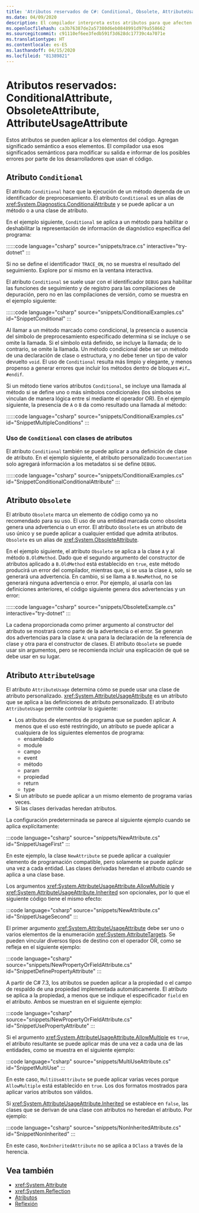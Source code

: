```yaml
---
title: 'Atributos reservados de C#: Conditional, Obsolete, AttributeUsage'
ms.date: 04/09/2020
description: El compilador interpreta estos atributos para que afecten al código generado por el compilador.
ms.openlocfilehash: ca3b76387de2a57380d6eb0848991d979a558662
ms.sourcegitcommit: c91110ef6ee3fedb591f3d628dc17739c4a7071e
ms.translationtype: HT
ms.contentlocale: es-ES
ms.lasthandoff: 04/15/2020
ms.locfileid: "81389821"
---
```

# <a name="reserved-attributes-conditionalattribute-obsoleteattribute-attributeusageattribute"></a>Atributos reservados: ConditionalAttribute, ObsoleteAttribute, AttributeUsageAttribute

Estos atributos se pueden aplicar a los elementos del código. Agregan significado semántico a esos elementos. El compilador usa esos significados semánticos para modificar su salida e informar de los posibles errores por parte de los desarrolladores que usan el código.

## <a name="conditional-attribute"></a>Atributo `Conditional`

El atributo `Conditional` hace que la ejecución de un método dependa de un identificador de preprocesamiento. El atributo `Conditional` es un alias de <xref:System.Diagnostics.ConditionalAttribute> y se puede aplicar a un método o a una clase de atributo.

En el ejemplo siguiente, `Conditional` se aplica a un método para habilitar o deshabilitar la representación de información de diagnóstico específica del programa:

::::::code language="csharp" source="snippets/trace.cs" interactive="try-dotnet" :::

Si no se define el identificador `TRACE_ON`, no se muestra el resultado del seguimiento. Explore por sí mismo en la ventana interactiva.

El atributo `Conditional` se suele usar con el identificador `DEBUG` para habilitar las funciones de seguimiento y de registro para las compilaciones de depuración, pero no en las compilaciones de versión, como se muestra en el ejemplo siguiente:

::::::code language="csharp" source="snippets/ConditionalExamples.cs" id="SnippetConditional" :::

Al llamar a un método marcado como condicional, la presencia o ausencia del símbolo de preprocesamiento especificado determina si se incluye o se omite la llamada. Si el símbolo está definido, se incluye la llamada; de lo contrario, se omite la llamada. Un método condicional debe ser un método de una declaración de clase o estructura, y no debe tener un tipo de valor devuelto `void`. El uso de `Conditional` resulta más limpio y elegante, y menos propenso a generar errores que incluir los métodos dentro de bloques `#if…#endif`.

Si un método tiene varios atributos `Conditional`, se incluye una llamada al método si se define uno o más símbolos condicionales (los símbolos se vinculan de manera lógica entre sí mediante el operador OR). En el ejemplo siguiente, la presencia de `A` o `B` da como resultado una llamada al método:

::::::code language="csharp" source="snippets/ConditionalExamples.cs" id="SnippetMultipleConditions" :::

### <a name="using-conditional-with-attribute-classes"></a>Uso de `Conditional` con clases de atributos

El atributo `Conditional` también se puede aplicar a una definición de clase de atributo. En el ejemplo siguiente, el atributo personalizado `Documentation` solo agregará información a los metadatos si se define `DEBUG`.

::::::code language="csharp" source="snippets/ConditionalExamples.cs" id="SnippetConditionalConditionalAttribute" :::

## <a name="obsolete-attribute"></a>Atributo `Obsolete`

El atributo `Obsolete` marca un elemento de código como ya no recomendado para su uso. El uso de una entidad marcada como obsoleta genera una advertencia o un error. El atributo `Obsolete` es un atributo de uso único y se puede aplicar a cualquier entidad que admita atributos. `Obsolete` es un alias de <xref:System.ObsoleteAttribute>.

En el ejemplo siguiente, el atributo `Obsolete` se aplica a la clase `A` y al método `B.OldMethod`. Dado que el segundo argumento del constructor de atributos aplicado a `B.OldMethod` está establecido en `true`, este método producirá un error del compilador, mientras que, si se usa la clase `A`, solo se generará una advertencia. En cambio, si se llama a `B.NewMethod`, no se generará ninguna advertencia o error. Por ejemplo, al usarla con las definiciones anteriores, el código siguiente genera dos advertencias y un error:

::::::code language="csharp" source="snippets/ObsoleteExample.cs" interactive="try-dotnet" :::

La cadena proporcionada como primer argumento al constructor del atributo se mostrará como parte de la advertencia o el error. Se generan dos advertencias para la clase `A`: una para la declaración de la referencia de clase y otra para el constructor de clases. El atributo `Obsolete` se puede usar sin argumentos, pero se recomienda incluir una explicación de qué se debe usar en su lugar.

## <a name="attributeusage-attribute"></a>Atributo `AttributeUsage`

El atributo `AttributeUsage` determina cómo se puede usar una clase de atributo personalizado. <xref:System.AttributeUsageAttribute> es un atributo que se aplica a las definiciones de atributo personalizado. El atributo `AttributeUsage` permite controlar lo siguiente:

- Los atributos de elementos de programa que se pueden aplicar. A menos que el uso esté restringido, un atributo se puede aplicar a cualquiera de los siguientes elementos de programa:
  - ensamblado
  - module
  - campo
  - event
  - método
  - param
  - propiedad
  - return
  - type
- Si un atributo se puede aplicar a un mismo elemento de programa varias veces.
- Si las clases derivadas heredan atributos.

La configuración predeterminada se parece al siguiente ejemplo cuando se aplica explícitamente:

:::code language="csharp" source="snippets/NewAttribute.cs" id="SnippetUsageFirst" :::

En este ejemplo, la clase `NewAttribute` se puede aplicar a cualquier elemento de programación compatible, pero solamente se puede aplicar una vez a cada entidad. Las clases derivadas heredan el atributo cuando se aplica a una clase base.

Los argumentos <xref:System.AttributeUsageAttribute.AllowMultiple> y <xref:System.AttributeUsageAttribute.Inherited> son opcionales, por lo que el siguiente código tiene el mismo efecto:

:::code language="csharp" source="snippets/NewAttribute.cs" id="SnippetUsageSecond" :::

El primer argumento <xref:System.AttributeUsageAttribute> debe ser uno o varios elementos de la enumeración <xref:System.AttributeTargets>. Se pueden vincular diversos tipos de destino con el operador OR, como se refleja en el siguiente ejemplo:

:::code language="csharp" source="snippets/NewPropertyOrFieldAttribute.cs" id="SnippetDefinePropertyAttribute" :::

A partir de C# 7.3, los atributos se pueden aplicar a la propiedad o el campo de respaldo de una propiedad implementada automáticamente. El atributo se aplica a la propiedad, a menos que se indique el especificador `field` en el atributo. Ambos se muestran en el siguiente ejemplo:

:::code language="csharp" source="snippets/NewPropertyOrFieldAttribute.cs" id="SnippetUsePropertyAttribute" :::

Si el argumento <xref:System.AttributeUsageAttribute.AllowMultiple> es `true`, el atributo resultante se puede aplicar más de una vez a cada una de las entidades, como se muestra en el siguiente ejemplo:

:::code language="csharp" source="snippets/MultiUseAttribute.cs" id="SnippetMultiUse" :::

En este caso, `MultiUseAttribute` se puede aplicar varias veces porque `AllowMultiple` está establecido en `true`. Los dos formatos mostrados para aplicar varios atributos son válidos.

Si <xref:System.AttributeUsageAttribute.Inherited> se establece en `false`, las clases que se derivan de una clase con atributos no heredan el atributo. Por ejemplo:

:::code language="csharp" source="snippets/NonInheritedAttribute.cs" id="SnippetNonInherited" :::

En este caso, `NonInheritedAttribute` no se aplica a `DClass` a través de la herencia.

## <a name="see-also"></a>Vea también

- <xref:System.Attribute>
- <xref:System.Reflection>
- [Atributos](../../../standard/attributes/index.md)
- [Reflexión](../../programming-guide/concepts/reflection.md)
